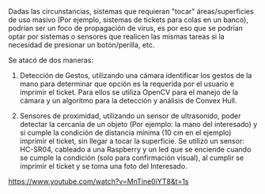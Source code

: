 Dadas las circunstancias, sistemas que requieran "tocar" áreas/superficies de uso masivo (Por ejemplo, sistemas de tickets para colas en un banco), podrían ser un foco de propagación de virus, es por eso que se podrían optar por sistemas o sensores que realicen las mismas tareas si la necesidad de presionar un botón/perilla, etc.

Se atacó de dos maneras:

1) Detección de Gestos, utilizando una cámara identificar los gestos de la mano para determinar que opción es la requerida por el usuario e imprimir el ticket. Para ellos se utiliza OpenCV para el manejo de la cámara y un algoritmo para la detección y análisis de Convex Hull.

2) Sensores de proximidad, utilizando un sensor de ultrasonido, poder detectar la cercanía de un objeto (Por ejemplo: la mano del interesado) y si cumple la condición de distancia mínima (10 cm en el ejemplo) imprimir el ticket, sin llegar a tocar la superficie. Se utilizó un sensor: HC-SR04, cableado a una Raspberry y un led que se enciende cuando se cumple la condición (solo para confirmación visual), al cumplir se imprimir el ticket y se toma una foto del Interesado.

https://www.youtube.com/watch?v=MnTine0iYT8&t=1s
